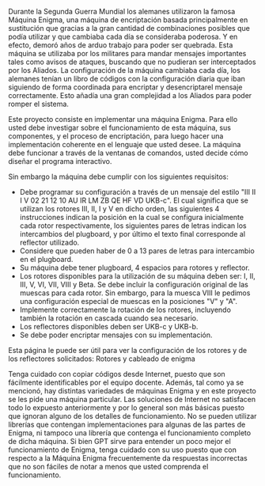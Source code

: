 Durante la Segunda Guerra Mundial los alemanes utilizaron la famosa Máquina Enigma, una máquina de encriptación basada principalmente en sustitución que gracias a la gran cantidad de combinaciones posibles que podía utilizar y que cambiaba cada día se consideraba poderosa. Y en efecto, demoró años de arduo trabajo para poder ser quebrada. Esta máquina se utilizaba por los militares para mandar mensajes importantes tales como avisos de ataques, buscando que no pudieran ser interceptados por los Aliados. La configuración de la máquina cambiaba cada día, los alemanes tenían un libro de códigos con la configuración diaria que iban siguiendo de forma coordinada para encriptar y desencriptarel mensaje correctamente. Esto añadía una gran complejidad a los Aliados para poder romper el sistema.

Este proyecto consiste en implementar una máquina Enigma. Para ello usted debe investigar sobre el funcionamiento de esta máquina, sus componentes, y el proceso de encriptación, para luego hacer una implementación coherente en el lenguaje que usted desee. La máquina debe funcionar a través de la ventanas de comandos, usted decide cómo diseñar el programa interactivo. 

Sin embargo la máquina debe cumplir con los siguientes requisitos:

- Debe programar su configuración a través de un mensaje del estilo "III II I V 02 21 12 10 AU IR LM ZB QE HF VD UKB-c". El cual significa que se utilizan los rotores III, II, I y V en dicho orden, las siguientes 4 instrucciones indican la posición en la cual se configura inicialmente cada rotor respectivamente, los siguientes pares de letras indican los intercambios del plugboard, y por último el texto final corresponde al reflector utilizado.
- Considere que pueden haber de 0 a 13 pares de letras para intercambio en el plugboard.
- Su máquina debe tener plugboard, 4 espacios para rotores y reflector.
- Los rotores disponibles para la utilización de su máquina deben ser: I, II, III, V, VI, VII, VIII y Beta. Se debe incluir la configuración original de las muescas para cada rotor. Sin embargo, para la muesca VIII le pedimos una configuración especial de muescas en la posiciones "V" y "A".
- Implemente correctamente la rotación de los rotores, incluyendo también la rotación en cascada cuando sea necesario.
- Los reflectores disponibles deben ser UKB-c y UKB-b.
- Se debe poder encriptar mensajes con su implementación.

Esta página le puede ser útil para ver la configuración de los rotores y de los reflectores solicitados:
Rotores y cableado de enigma

Tenga cuidado con copiar códigos desde Internet, puesto que son fácilmente identificables por el equipo docente. Además, tal como ya se mencionó, hay distintas variedades de máquinas Enigma y en este proyecto se les pide una máquina particular. Las soluciones de Internet no satisfacen todo lo expuesto anteriormente y por lo general son más básicas puesto que ignoran alguno de los detalles de funcionamiento. No se pueden utilizar librerías que contengan implementaciones para algunas de las partes de Enigma, ni tampoco una librería que contenga el funcionamiento completo de dicha máquina. Si bien GPT sirve para entender un poco mejor el funcionamiento de Enigma, tenga cuidado con su uso puesto que con respecto a la Máquina Enigma frecuentemente da respuestas incorrectas que no son fáciles de notar a menos que usted comprenda el funcionamiento.